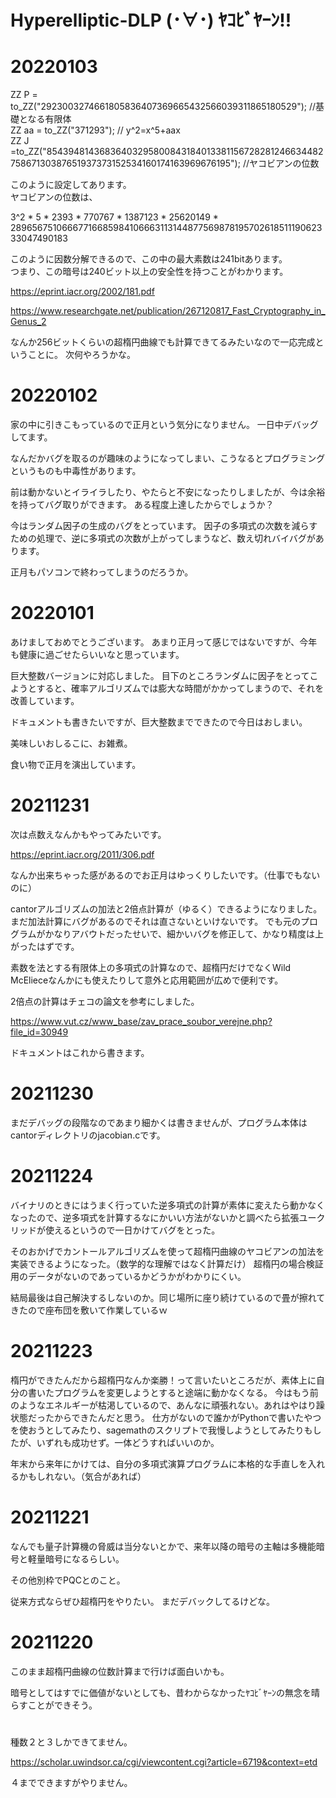 # Hyperelliptic-DLP (･∀･) ﾔｺﾋﾞﾔｰﾝ!!

# 20220103

ZZ P = to_ZZ("2923003274661805836407369665432566039311865180529"); //基礎となる有限体  
ZZ aa = to_ZZ("371293"); // y^2=x^5+aax  
ZZ J =to_ZZ("8543948143683640329580084318401338115672828124663448275867130387651937373152534160174163969676195");  //ヤコビアンの位数  

このように設定してあります。  
ヤコビアンの位数は、

3^2 * 5 * 2393 * 770767 * 1387123 * 25620149 * 2896567510666771668598410666311314487756987819570261851119062333047490183

このように因数分解できるので、この中の最大素数は241bitあります。  
つまり、この暗号は240ビット以上の安全性を持つことがわかります。


https://eprint.iacr.org/2002/181.pdf

https://www.researchgate.net/publication/267120817_Fast_Cryptography_in_Genus_2

なんか256ビットくらいの超楕円曲線でも計算できてるみたいなので一応完成ということに。
次何やろうかな。

# 20220102

家の中に引きこもっているので正月という気分になりません。
一日中デバッグしてます。

なんだかバグを取るのが趣味のようになってしまい、こうなるとプログラミングというものも中毒性があります。

前は動かないとイライラしたり、やたらと不安になったりしましたが、今は余裕を持ってバグ取りができます。
ある程度上達したからでしょうか？

今はランダム因子の生成のバグをとっています。
因子の多項式の次数を減らすための処理で、逆に多項式の次数が上がってしまうなど、数え切れバイバグがあります。

正月もパソコンで終わってしまうのだろうか。

# 20220101

あけましておめでとうございます。
あまり正月って感じではないですが、今年も健康に過ごせたらいいなと思っています。

巨大整数バージョンに対応しました。
目下のところランダムに因子をとってこようとすると、確率アルゴリズムでは膨大な時間がかかってしまうので、それを改善しています。

ドキュメントも書きたいですが、巨大整数までできたので今日はおしまい。

美味しいおしるこに、お雑煮。

食い物で正月を演出しています。

# 20211231

次は点数えなんかもやってみたいです。

https://eprint.iacr.org/2011/306.pdf

なんか出来ちゃった感があるのでお正月はゆっくりしたいです。（仕事でもないのに）

cantorアルゴリズムの加法と2倍点計算が（ゆるく）できるようになりました。
まだ加法計算にバグがあるのでそれは直さないといけないです。
でも元のプログラムがかなりアバウトだったせいで、細かいバグを修正して、かなり精度は上がったはずです。

素数を法とする有限体上の多項式の計算なので、超楕円だけでなくWild McElieceなんかにも使えたりして意外と応用範囲が広めで便利です。

2倍点の計算はチェコの論文を参考にしました。

https://www.vut.cz/www_base/zav_prace_soubor_verejne.php?file_id=30949

ドキュメントはこれから書きます。

# 20211230

まだデバッグの段階なのであまり細かくは書きませんが、プログラム本体はcantorディレクトリのjacobian.cです。

# 20211224

バイナリのときにはうまく行っていた逆多項式の計算が素体に変えたら動かなくなったので、逆多項式を計算するなにかいい方法がないかと調べたら拡張ユークリッドが使えるというので一日かけてバグをとった。

そのおかげでカントールアルゴリズムを使って超楕円曲線のヤコビアンの加法を実装できるようになった。（数学的な理解ではなく計算だけ）
超楕円の場合検証用のデータがないのであっているかどうかがわかりにくい。

結局最後は自己解決するしないのか。同じ場所に座り続けているので畳が擦れてきたので座布団を敷いて作業しているｗ

# 20211223

楕円ができたんだから超楕円なんか楽勝！って言いたいところだが、素体上に自分の書いたプログラムを変更しようとすると途端に動かなくなる。
今はもう前のようなエネルギーが枯渇しているので、あんなに頑張れない。あれはやはり躁状態だったからできたんだと思う。
仕方がないので誰かがPythonで書いたやつを使おうとしてみたり、sagemathのスクリプトで我慢しようとしてみたりもしたが、いずれも成功せず。一体どうすればいいのか。

年末から来年にかけては、自分の多項式演算プログラムに本格的な手直しを入れるかもしれない。（気合があれば）

# 20211221

なんでも量子計算機の脅威は当分ないとかで、来年以降の暗号の主軸は多機能暗号と軽量暗号になるらしい。

その他別枠でPQCとのこと。

従来方式ならぜひ超楕円をやりたい。
まだデバックしてるけどな。


# 20211220

このまま超楕円曲線の位数計算まで行けば面白いかも。

暗号としてはすでに価値がないとしても、昔わからなかったﾔｺﾋﾞﾔｰﾝの無念を晴らすことができそう。

# 

種数２と３しかできてません。

https://scholar.uwindsor.ca/cgi/viewcontent.cgi?article=6719&context=etd

４までできますがやりません。
